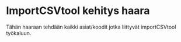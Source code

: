 # ImportCSVtool kehitys haara
Tähän haaraan tehdään kaikki asiat/koodit jotka liittyvät importCSVtool työkaluun.
